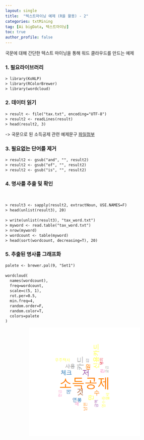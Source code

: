 ```yaml
---
layout: single
title:  "텍스트마이닝 예제 (R을 활용) - 2"
categories: txtMining
tag: [Ai bigData, 텍스트마이닝]
toc: true
author_profile: false
---
```


국문에 대해 간단한 텍스트 마이닝을 통해 워드 클라우드를 만드는 예제

### 1. 필요라이브러리

```{r}
> library(KoNLP)
> library(RColorBrewer)
> library(wordcloud)
```


### 2. 데이터 읽기
```{r}
> result <- file("tax.txt", encoding="UTF-8")
> result2 <- readLines(result)
> head(result2, 3)
```

-> 국문으로 된 소득공제 관련 예제문구 [파일첨부](../../images/2022-03-25-txtMining-ex2/tax.txt)


### 3. 필요없는 단어를 제거
```{r}
> result2 <- gsub("and", "", result2)
> result2 <- gsub("of", "", result2)
> result2 <- gsub("is", "", result2)
```


### 4. 명사를 추출 및 확인

```{r}


> result3 <- sapply(result2, extractNoun, USE.NAMES=F)
> head(unlist(result3), 20)

> write(unlist(result3), "tax_word.txt")
> myword <- read.table("tax_word.txt")
> nrow(myword)
> wordcount <- table(myword)
> head(sort(wordcount, decreasing=T), 20)

```

### 5. 추출된 명사를 그래프화
```{r}
palete <- brewer.pal(9, "Set1")

wordcloud(
  names(wordcount),
  freq=wordcount,
  scale=c(5, 1),
  rot.per=0.5,
  min.freq=4,
  random.order=F,
  random.color=T,
  colors=palete
)

```

<center><img src="../../images/2022-03-25-txtMining-ex2/txtmin-1.png" width="70%" height="70%"></center>